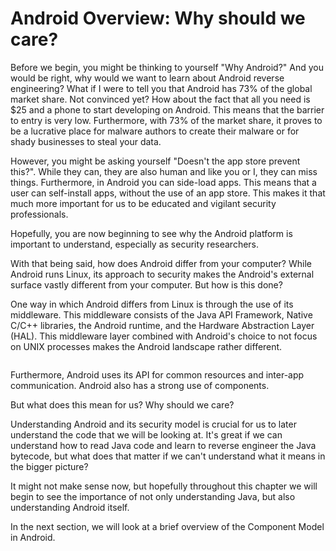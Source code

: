 # Android Overview: Why should we care?

Before we begin, you might be thinking to yourself "Why Android?" And you would be right, why would we want to learn about Android reverse engineering? What if I were to tell you that Android has 73% of the global market share. Not convinced yet? How about the fact that all you need is $25 and a phone to start developing on Android. This means that the barrier to entry is very low. Furthermore, with 73% of the market share, it proves to be a lucrative place for malware authors to create their malware or for shady businesses to steal your data.

However, you might be asking yourself "Doesn't the app store prevent this?". While they can, they are also human and like you or I, they can miss things. Furthermore, in Android you can side-load apps. This means that a user can self-install apps, without the use of an app store. This makes it that much more important for us to be educated and vigilant security professionals.

Hopefully, you are now beginning to see why the Android platform is important to understand, especially as security researchers.

With that being said, how does Android differ from your computer? While Android runs Linux, its approach to security makes the Android's external surface vastly different from your computer. But how is this done?

One way in which Android differs from Linux is through the use of its middleware. This middleware consists of the Java API Framework, Native C/C++ libraries, the Android runtime, and the Hardware Abstraction Layer (HAL). This middleware layer combined with Android's choice to not focus on UNIX processes makes the Android landscape rather different.

<figure><img src="https://developer.android.com/static/guide/platform/images/android-stack_2x.png" alt=""><figcaption></figcaption></figure>

Furthermore, Android uses its API for common resources and inter-app communication. Android also has a strong use of components.

But what does this mean for us? Why should we care?

Understanding Android and its security model is crucial for us to later understand the code that we will be looking at. It's great if we can understand how to read Java code and learn to reverse engineer the Java bytecode, but what does that matter if we can't understand what it means in the bigger picture?

It might not make sense now, but hopefully throughout this chapter we will begin to see the importance of not only understanding Java, but also understanding Android itself.

In the next section, we will look at a brief overview of the Component Model in Android.
